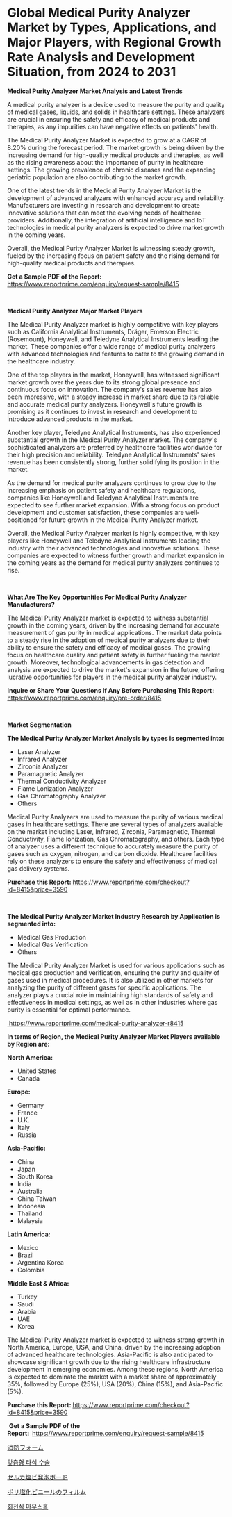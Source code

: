 <p><h1>Global Medical Purity Analyzer Market by Types, Applications, and Major Players, with Regional Growth Rate Analysis and Development Situation, from 2024 to 2031</h1></p><p><strong>Medical Purity Analyzer Market Analysis and Latest Trends</strong></p>
<p><p>A medical purity analyzer is a device used to measure the purity and quality of medical gases, liquids, and solids in healthcare settings. These analyzers are crucial in ensuring the safety and efficacy of medical products and therapies, as any impurities can have negative effects on patients' health.</p><p>The Medical Purity Analyzer Market is expected to grow at a CAGR of 8.20% during the forecast period. The market growth is being driven by the increasing demand for high-quality medical products and therapies, as well as the rising awareness about the importance of purity in healthcare settings. The growing prevalence of chronic diseases and the expanding geriatric population are also contributing to the market growth.</p><p>One of the latest trends in the Medical Purity Analyzer Market is the development of advanced analyzers with enhanced accuracy and reliability. Manufacturers are investing in research and development to create innovative solutions that can meet the evolving needs of healthcare providers. Additionally, the integration of artificial intelligence and IoT technologies in medical purity analyzers is expected to drive market growth in the coming years.</p><p>Overall, the Medical Purity Analyzer Market is witnessing steady growth, fueled by the increasing focus on patient safety and the rising demand for high-quality medical products and therapies.</p></p>
<p><strong>Get a Sample PDF of the Report:&nbsp;</strong> <a href="https://www.reportprime.com/enquiry/request-sample/8415">https://www.reportprime.com/enquiry/request-sample/8415</a></p>
<p>&nbsp;</p>
<p><strong>Medical Purity Analyzer Major Market Players</strong></p>
<p><p>The Medical Purity Analyzer market is highly competitive with key players such as California Analytical Instruments, Dräger, Emerson Electric (Rosemount), Honeywell, and Teledyne Analytical Instruments leading the market. These companies offer a wide range of medical purity analyzers with advanced technologies and features to cater to the growing demand in the healthcare industry.</p><p>One of the top players in the market, Honeywell, has witnessed significant market growth over the years due to its strong global presence and continuous focus on innovation. The company's sales revenue has also been impressive, with a steady increase in market share due to its reliable and accurate medical purity analyzers. Honeywell's future growth is promising as it continues to invest in research and development to introduce advanced products in the market.</p><p>Another key player, Teledyne Analytical Instruments, has also experienced substantial growth in the Medical Purity Analyzer market. The company's sophisticated analyzers are preferred by healthcare facilities worldwide for their high precision and reliability. Teledyne Analytical Instruments' sales revenue has been consistently strong, further solidifying its position in the market.</p><p>As the demand for medical purity analyzers continues to grow due to the increasing emphasis on patient safety and healthcare regulations, companies like Honeywell and Teledyne Analytical Instruments are expected to see further market expansion. With a strong focus on product development and customer satisfaction, these companies are well-positioned for future growth in the Medical Purity Analyzer market.</p><p>Overall, the Medical Purity Analyzer market is highly competitive, with key players like Honeywell and Teledyne Analytical Instruments leading the industry with their advanced technologies and innovative solutions. These companies are expected to witness further growth and market expansion in the coming years as the demand for medical purity analyzers continues to rise.</p></p>
<p>&nbsp;</p>
<p><strong>What Are The Key Opportunities For Medical Purity Analyzer Manufacturers?</strong></p>
<p><p>The Medical Purity Analyzer market is expected to witness substantial growth in the coming years, driven by the increasing demand for accurate measurement of gas purity in medical applications. The market data points to a steady rise in the adoption of medical purity analyzers due to their ability to ensure the safety and efficacy of medical gases. The growing focus on healthcare quality and patient safety is further fueling the market growth. Moreover, technological advancements in gas detection and analysis are expected to drive the market's expansion in the future, offering lucrative opportunities for players in the medical purity analyzer industry.</p></p>
<p><strong>Inquire or Share Your Questions If Any Before Purchasing This Report:</strong> <a href="https://www.reportprime.com/enquiry/pre-order/8415">https://www.reportprime.com/enquiry/pre-order/8415</a></p>
<p>&nbsp;</p>
<p><strong>Market Segmentation</strong></p>
<p><strong>The Medical Purity Analyzer Market Analysis by types is segmented into:</strong></p>
<p><ul><li>Laser Analyzer</li><li>Infrared Analyzer</li><li>Zirconia Analyzer</li><li>Paramagnetic Analyzer</li><li>Thermal Conductivity Analyzer</li><li>Flame Lonization Analyzer</li><li>Gas Chromatography Analyzer</li><li>Others</li></ul></p>
<p><p>Medical Purity Analyzers are used to measure the purity of various medical gases in healthcare settings. There are several types of analyzers available on the market including Laser, Infrared, Zirconia, Paramagnetic, Thermal Conductivity, Flame Ionization, Gas Chromatography, and others. Each type of analyzer uses a different technique to accurately measure the purity of gases such as oxygen, nitrogen, and carbon dioxide. Healthcare facilities rely on these analyzers to ensure the safety and effectiveness of medical gas delivery systems.</p></p>
<p><strong>Purchase this Report:&nbsp;</strong><a href="https://www.reportprime.com/checkout?id=8415&price=3590">https://www.reportprime.com/checkout?id=8415&price=3590</a></p>
<p>&nbsp;</p>
<p><strong>The Medical Purity Analyzer Market Industry Research by Application is segmented into:</strong></p>
<p><ul><li>Medical Gas Production</li><li>Medical Gas Verification</li><li>Others</li></ul></p>
<p><p>The Medical Purity Analyzer Market is used for various applications such as medical gas production and verification, ensuring the purity and quality of gases used in medical procedures. It is also utilized in other markets for analyzing the purity of different gases for specific applications. The analyzer plays a crucial role in maintaining high standards of safety and effectiveness in medical settings, as well as in other industries where gas purity is essential for optimal performance.</p></p>
<p><a href="https://www.reportprime.com/medical-purity-analyzer-r8415">&nbsp;https://www.reportprime.com/medical-purity-analyzer-r8415</a></p>
<p><strong>In terms of Region, the Medical Purity Analyzer Market Players available by Region are:</strong></p>
<p>
    <p> <strong> North America: </strong>
        <ul>
            <li>United States</li>
            <li>Canada</li>
        </ul>
        </p> 
    <p> <strong> Europe: </strong>
        <ul>
            <li>Germany</li>
            <li>France</li>
            <li>U.K.</li>
            <li>Italy</li>
            <li>Russia</li>
        </ul>
        </p> 
    <p> <strong> Asia-Pacific: </strong>
        <ul>
            <li>China</li>
            <li>Japan</li>
            <li>South Korea</li>
            <li>India</li>
            <li>Australia</li>
            <li>China Taiwan</li>
            <li>Indonesia</li>
            <li>Thailand</li>
            <li>Malaysia</li>
        </ul>
        </p> 
    <p> <strong> Latin America: </strong>
        <ul>
            <li>Mexico</li>
            <li>Brazil</li>
            <li>Argentina Korea</li>
            <li>Colombia</li>
        </ul>
        </p> 
    <p> <strong> Middle East & Africa: </strong>
        <ul>
            <li>Turkey</li>
            <li>Saudi</li>
            <li>Arabia</li>
            <li>UAE</li>
            <li>Korea</li>
        </ul>
    </p>
    </p>
<p><p>The Medical Purity Analyzer market is expected to witness strong growth in North America, Europe, USA, and China, driven by the increasing adoption of advanced healthcare technologies. Asia-Pacific is also anticipated to showcase significant growth due to the rising healthcare infrastructure development in emerging economies. Among these regions, North America is expected to dominate the market with a market share of approximately 35%, followed by Europe (25%), USA (20%), China (15%), and Asia-Pacific (5%).</p></p>
<p><strong>Purchase this Report: </strong><a href="https://www.reportprime.com/checkout?id=8415&price=3590">https://www.reportprime.com/checkout?id=8415&price=3590</a></p>
<p>&nbsp;<strong>Get a Sample PDF of the Report:&nbsp;&nbsp;</strong><a href="https://www.reportprime.com/enquiry/request-sample/8415">https://www.reportprime.com/enquiry/request-sample/8415</a></p>
<p><strong></strong></p>
<p><p><a href="https://medium.com/@amarart56456/%E6%B6%88%E9%98%B2%E3%83%95%E3%82%A9%E3%83%BC%E3%83%A0%E5%B8%82%E5%A0%B4%E3%82%B7%E3%82%A7%E3%82%A2%E3%81%AE%E9%80%B2%E5%8C%96%E3%81%A8%E5%B8%82%E5%A0%B4%E6%88%90%E9%95%B7%E3%83%88%E3%83%AC%E3%83%B3%E3%83%892024%E5%B9%B4%E3%81%8B%E3%82%892031%E5%B9%B4%E3%81%BE%E3%81%A7-39d646a153f7">消防フォーム</a></p><p><a href="https://medium.com/@ukaszduda1/%EC%BB%A4%EC%8A%A4%ED%85%80-lasik-%EC%88%98%EC%88%A0-%EC%8B%9C%EC%9E%A5-%EB%B3%B4%EA%B3%A0%EC%84%9C%EB%8A%94%EC%9D%B4-%EC%8B%9C%EC%9E%A5%EC%9D%98-%EC%B5%9C%EC%8B%A0-%ED%8A%B8%EB%A0%8C%EB%93%9C%EC%99%80-%EC%84%B1%EC%9E%A5-%EA%B8%B0%ED%9A%8C%EB%A5%BC-%EB%B3%B4%EC%97%AC%EC%A4%8D%EB%8B%88%EB%8B%A4-ad9d0a6788d9">맞춤형 라식 수술</a></p><p><a href="https://github.com/vtbvgl20191192/Market-Research-Report-List-1/blob/main/629794122840.md">セルカ塩ビ発泡ボード</a></p><p><a href="https://medium.com/@jimmieraun892023/pvb%E3%83%95%E3%82%A3%E3%83%AB%E3%83%A0%E3%81%AE%E5%B8%82%E5%A0%B4%E5%88%86%E6%9E%90-%E3%81%9D%E3%81%AEcagr-%E5%B8%82%E5%A0%B4%E3%82%BB%E3%82%B0%E3%83%A1%E3%83%B3%E3%83%86%E3%83%BC%E3%82%B7%E3%83%A7%E3%83%B3-%E3%81%8A%E3%82%88%E3%81%B3%E3%82%B0%E3%83%AD%E3%83%BC%E3%83%90%E3%83%AB%E7%94%A3%E6%A5%AD%E6%A6%82%E6%B3%81-823e1a121573">ポリ塩化ビニールのフィルム</a></p><p><a href="https://github.com/TrevorKruvalis5678/Market-Research-Report-List-1/blob/main/861893820955.md">회전식 마우스홀</a></p></p>